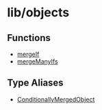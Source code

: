 # lib/objects

## Functions

- [mergeIf](functions/mergeIf.md)
- [mergeManyIfs](functions/mergeManyIfs.md)

## Type Aliases

- [ConditionallyMergedObject](type-aliases/ConditionallyMergedObject.md)
